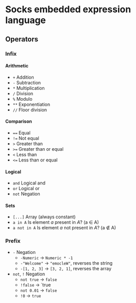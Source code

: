 # Socks embedded expression language

## Operators

### Infix

#### Arithmetic
- `+` Addition
- `-` Subtraction
- `*` Multiplication
- `/` Division
- `%` Modulo
- `**` Exponentiation
- `//` Floor division

#### Comparison
- `==` Equal
- `!=` Not equal
- `>` Greater than
- `>=` Greater than or equal
- `<` Less than
- `<=` Less than or equal

#### Logical
- `and` Logical and
- `or` Logical or
- `not` Negation

#### Sets
- `[...]` Array (always constant)
- `a in A` Is element _a_ present in _A_? (a ∈ A)
- `a not in A` Is element _a_ not present in _A_? (a ∉ A)

### Prefix
- `-` Negation
    - `-Numeric` → `Numeric * -1`
    - `-"Welcome"` → `"emocleW"`, reverses the string
    - `-[1, 2, 3]` → `[3, 2, 1]`, reverses the array
- `not`, `!` Negation
    - `not true` → `false`
    - `!false` → `true
    - `not 0.01` → `false`
    - `!0` → `true`